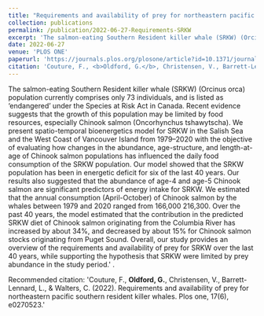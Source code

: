 ```yaml
---
title: "Requirements and availability of prey for northeastern pacific southern resident killer whales"
collection: publications
permalink: /publication/2022-06-27-Requirements-SRKW
excerpt: 'The salmon-eating Southern Resident killer whale (SRKW) (Orcinus orca) population currently comprises only 73 individuals, and is listed as ‘endangered’ under the Species at Risk Act in Canada. Recent evidence suggests that the growth of this population may be limited by food resources, especially Chinook salmon (Oncorhynchus tshawytscha). We present spatio-temporal bioenergetics model for SRKW in the Salish Sea and the West Coast of Vancouver Island from 1979–2020 with the objective of evaluating how changes in the abundance, age-structure, and length-at-age of Chinook salmon populations has influenced the daily food consumption of the SRKW population. Our model showed that the SRKW population has been in energetic deficit for six of the last 40 years. Our results also suggested that the abundance of age-4 and age-5 Chinook salmon are significant predictors of energy intake for SRKW. We estimated that the annual consumption (April-October) of Chinook salmon by the whales between 1979 and 2020 ranged from 166,000 216,300. Over the past 40 years, the model estimated that the contribution in the predicted SRKW diet of Chinook salmon originating from the Columbia River has increased by about 34%, and decreased by about 15% for Chinook salmon stocks originating from Puget Sound. Overall, our study provides an overview of the requirements and availability of prey for SRKW over the last 40 years, while supporting the hypothesis that SRKW were limited by prey abundance in the study period.'
date: 2022-06-27
venue: 'PLOS ONE'
paperurl: 'https://journals.plos.org/plosone/article?id=10.1371/journal.pone.0270523'
citation: 'Couture, F., <b>Oldford, G.</b>, Christensen, V., Barrett-Lennard, L., & Walters, C. (2022). Requirements and availability of prey for northeastern pacific southern resident killer whales. Plos one, 17(6), e0270523.'
---
```

The salmon-eating Southern Resident killer whale (SRKW) (Orcinus orca) population currently comprises only 73 individuals, and is listed as ‘endangered’ under the Species at Risk Act in Canada. Recent evidence suggests that the growth of this population may be limited by food resources, especially Chinook salmon (Oncorhynchus tshawytscha). We present spatio-temporal bioenergetics model for SRKW in the Salish Sea and the West Coast of Vancouver Island from 1979–2020 with the objective of evaluating how changes in the abundance, age-structure, and length-at-age of Chinook salmon populations has influenced the daily food consumption of the SRKW population. Our model showed that the SRKW population has been in energetic deficit for six of the last 40 years. Our results also suggested that the abundance of age-4 and age-5 Chinook salmon are significant predictors of energy intake for SRKW. We estimated that the annual consumption (April-October) of Chinook salmon by the whales between 1979 and 2020 ranged from 166,000 216,300. Over the past 40 years, the model estimated that the contribution in the predicted SRKW diet of Chinook salmon originating from the Columbia River has increased by about 34%, and decreased by about 15% for Chinook salmon stocks originating from Puget Sound. Overall, our study provides an overview of the requirements and availability of prey for SRKW over the last 40 years, while supporting the hypothesis that SRKW were limited by prey abundance in the study period.'
.

Recommended citation: 'Couture, F., <b>Oldford, G.</b>, Christensen, V., Barrett-Lennard, L., & Walters, C. (2022). Requirements and availability of prey for northeastern pacific southern resident killer whales. Plos one, 17(6), e0270523.'
